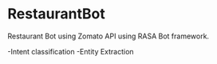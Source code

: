 # RestaurantBot
Restaurant Bot using Zomato API using RASA Bot framework.

-Intent classification
-Entity Extraction
